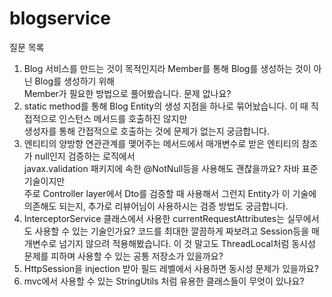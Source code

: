 # blogservice

질문 목록
1. Blog 서비스를 만드는 것이 목적인지라 Member를 통해 Blog를 생성하는 것이 아닌 Blog를 생성하기 위해   
Member가 필요한 방법으로 풀어봤습니다. 문제 없나요?
2. static method를 통해 Blog Entity의 생성 지점을 하나로 묶어놨습니다. 이 때 직접적으로 인스턴스 메서드를 호출하진 않지만   
생성자를 통해 간접적으로 호출하는 것에 문제가 없는지 궁금합니다.
3. 엔티티의 양방향 연관관계를 맺어주는 메서드에서 매개변수로 받은 엔티티의 참조가 null인지 검증하는 로직에서   
javax.validation 패키지에 속한 @NotNull등을 사용해도 괜찮을까요? 자바 표준 기술이지만    
주로 Controller layer에서 Dto를 검증할 때 사용해서 그런지 Entity가 이 기술에 의존해도 되는지, 추가로 리뷰어님이 사용하시는 검증 방법도 궁금합니다.
4. InterceptorService 클래스에서 사용한 currentRequestAttributes는 실무에서도 사용할 수 있는 기술인가요? 코드를 최대한 깔끔하게 짜보려고 Session등을 매개변수로 넘기지 않으려 적용해봤습니다. 이 것 말고도 ThreadLocal처럼 동시성 문제를 피하며 사용할 수 있는 공통 저장소가 있을까요?
5. HttpSession을 injection 받아 필드 레벨에서 사용하면 동시성 문제가 있을까요?
6. mvc에서 사용할 수 있는  StringUtils 처럼 유용한 클래스들이 무엇이 있나요?
